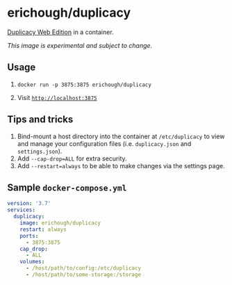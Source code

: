 # erichough/duplicacy

[Duplicacy Web Edition](https://forum.duplicacy.com/t/duplicacy-web-edition-0-2-10-beta-is-now-available/1606/26) in a container.

*This image is experimental and subject to change.*

## Usage

1. `docker run -p 3875:3875 erichough/duplicacy` 

1. Visit [`http://localhost:3875`](http://localhost:3875)

## Tips and tricks

1. Bind-mount a host directory into the container at `/etc/duplicacy` to view and manage your configuration files (i.e. `duplicacy.json` and `settings.json`).
1. Add `--cap-drop=ALL` for extra security.
1. Add `--restart=always` to be able to make changes via the settings page.

## Sample `docker-compose.yml`

```yaml
version: '3.7'
services:
  duplicacy:
    image: erichough/duplicacy
    restart: always
    ports:
      - 3875:3875
    cap_drop:
      - ALL
    volumes:
      - /host/path/to/config:/etc/duplicacy
      - /host/path/to/some-storage:/storage
```
